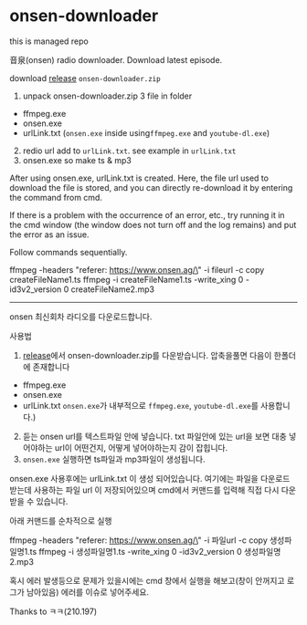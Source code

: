 # onsen-downloader

this is managed repo

音泉(onsen) radio downloader.
Download latest episode.

download [release](https://github.com/EeeUnS/onsen-downloader/releases) `onsen-downloader.zip`

1. unpack onsen-downloader.zip 3 file in folder
  - ffmpeg.exe
  - onsen.exe
  - urlLink.txt
  (`onsen.exe` inside using`ffmpeg.exe` and `youtube-dl.exe`)
2. redio url add to `urlLink.txt`. see example in `urlLink.txt`
3. onsen.exe so make ts & mp3

After using onsen.exe, urlLink.txt is created. Here, the file url used to download the file is stored, and you can directly re-download it by entering the command from cmd.

If there is a problem with the occurrence of an error, etc., try running it in the cmd window (the window does not turn off and the log remains) and put the error as an issue.

Follow commands sequentially.

ffmpeg -headers \"referer: https://www.onsen.ag/\" -i   fileurl  -c copy  createFileName1.ts
ffmpeg -i createFileName1.ts -write_xing 0 -id3v2_version 0  createFileName2.mp3

------------------------

onsen 최신회차 라디오를 다운로드합니다.

사용법
1. [release](https://github.com/EeeUnS/onsen-downloader/releases)에서  onsen-downloader.zip를 다운받습니다.  압축을풀면 다음이 한폴더에 존재합니다
  - ffmpeg.exe
  - onsen.exe
  - urlLink.txt
  `onsen.exe`가 내부적으로 `ffmpeg.exe`, `youtube-dl.exe`를 사용합니다.)

2. 듣는 onsen url를 텍스트파일 안에 넣습니다. txt 파일안에 있는 url을 보면 대충 넣어야하는 url이 어떤건지, 어떻게 넣어야하는지 감이 잡힙니다.
3. `onsen.exe` 실행하면 ts파일과 mp3파일이 생성됩니다. 

onsen.exe 사용후에는 urlLink.txt 이 생성 되어있습니다. 여기에는 파일을 다운로드 받는데 사용하는 파일 url 이 저장되어있으며 cmd에서 커맨드를 입력해 직접 다시 다운받을 수 있습니다.

아래 커맨드를 순차적으로 실행


ffmpeg -headers \"referer: https://www.onsen.ag/\" -i   파일url  -c copy  생성파일명1.ts
ffmpeg -i 생성파일명1.ts -write_xing 0 -id3v2_version 0  생성파일명2.mp3

혹시 에러 발생등으로 문제가 있을시에는 cmd 창에서 실행을 해보고(창이 안꺼지고 로그가 남아있음) 에러를 이슈로 넣어주세요.


Thanks to ㅋㅋ(210.197)




